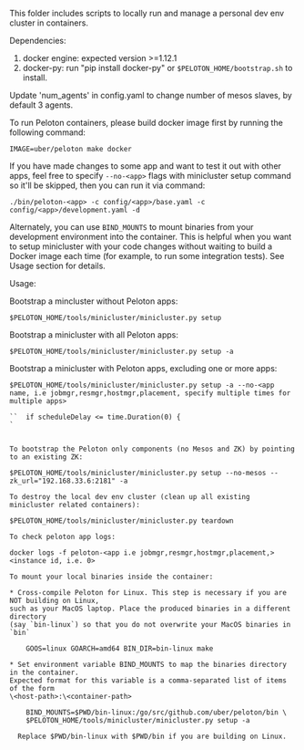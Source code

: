 This folder includes scripts to locally run and manage a personal dev
env cluster in containers.

Dependencies:
1. docker engine: expected version >=1.12.1
2. docker-py: run "pip install docker-py" or
   `$PELOTON_HOME/bootstrap.sh` to install.

Update 'num_agents' in config.yaml to change number of mesos slaves,
by default 3 agents.

To run Peloton containers, please build docker image first by running
the following command:
```
IMAGE=uber/peloton make docker

```

If you have made changes to some app and want to test it out with
other apps, feel free to specify `--no-<app>` flags with minicluster
setup command so it'll be skipped, then you can run it via command:

```
./bin/peloton-<app> -c config/<app>/base.yaml -c
config/<app>/development.yaml -d

```

Alternately, you can use `BIND_MOUNTS` to mount binaries from your
development environment into the container. This is helpful when you
want to setup minicluster with your code changes without waiting to
build a Docker image each time (for example, to run some integration
tests). See Usage section for details.

Usage:

Bootstrap a mincluster without Peloton apps:

```
$PELOTON_HOME/tools/minicluster/minicluster.py setup

```

Bootstrap a minicluster with all Peloton apps:

```
$PELOTON_HOME/tools/minicluster/minicluster.py setup -a

```

Bootstrap a minicluster with Peloton apps, excluding one or more apps:

```
$PELOTON_HOME/tools/minicluster/minicluster.py setup -a --no-<app name, i.e jobmgr,resmgr,hostmgr,placement, specify multiple times for multiple apps>

``  if scheduleDelay <= time.Duration(0) {
`


To bootstrap the Peloton only components (no Mesos and ZK) by pointing to an existing ZK:

$PELOTON_HOME/tools/minicluster/minicluster.py setup --no-mesos --zk_url="192.168.33.6:2181" -a

To destroy the local dev env cluster (clean up all existing minicluster related containers):

$PELOTON_HOME/tools/minicluster/minicluster.py teardown

To check peloton app logs:

docker logs -f peloton-<app i.e jobmgr,resmgr,hostmgr,placement,><instance id, i.e. 0>

To mount your local binaries inside the container:

* Cross-compile Peloton for Linux. This step is necessary if you are NOT building on Linux,
such as your MacOS laptop. Place the produced binaries in a different directory
(say `bin-linux`) so that you do not overwrite your MacOS binaries in `bin`

    GOOS=linux GOARCH=amd64 BIN_DIR=bin-linux make

* Set environment variable BIND_MOUNTS to map the binaries directory in the container.
Expected format for this variable is a comma-separated list of items of the form
\<host-path>:\<container-path>

    BIND_MOUNTS=$PWD/bin-linux:/go/src/github.com/uber/peloton/bin \
    $PELOTON_HOME/tools/minicluster/minicluster.py setup -a

  Replace $PWD/bin-linux with $PWD/bin if you are building on Linux.
